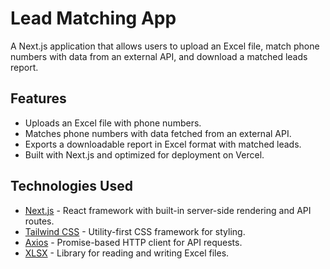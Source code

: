 # Lead Matching App

A Next.js application that allows users to upload an Excel file, match phone numbers with data from an external API, and download a matched leads report.

## Features

- Uploads an Excel file with phone numbers.
- Matches phone numbers with data fetched from an external API.
- Exports a downloadable report in Excel format with matched leads.
- Built with Next.js and optimized for deployment on Vercel.

## Technologies Used

- [Next.js](https://nextjs.org/) - React framework with built-in server-side rendering and API routes.
- [Tailwind CSS](https://tailwindcss.com/) - Utility-first CSS framework for styling.
- [Axios](https://axios-http.com/) - Promise-based HTTP client for API requests.
- [XLSX](https://github.com/SheetJS/sheetjs) - Library for reading and writing Excel files.



